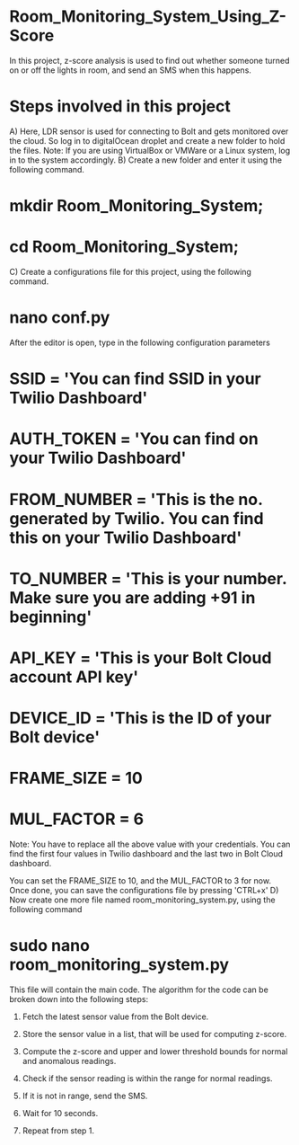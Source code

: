 # Room_Monitoring_System_Using_Z-Score
In this project, z-score analysis is used to find out whether someone turned on or off the lights in room, and send an SMS when this happens.
# Steps involved in this project
A) Here, LDR sensor is used for connecting to Bolt and gets monitored over the cloud. So log in to digitalOcean droplet and create a new folder to hold the files.
Note: If you are using VirtualBox or VMWare or a Linux system, log in to the system accordingly.
B) Create a new folder and enter it using the following command.
# mkdir Room_Monitoring_System;
# cd Room_Monitoring_System;
C) Create a configurations file for this project, using the following command.
# nano conf.py
After the editor is open, type in the following configuration parameters
# SSID = 'You can find SSID in your Twilio Dashboard' 
# AUTH_TOKEN = 'You can find  on your Twilio Dashboard' 
# FROM_NUMBER = 'This is the no. generated by Twilio. You can find this on your Twilio Dashboard'
# TO_NUMBER = 'This is your number. Make sure you are adding +91 in beginning'
# API_KEY = 'This is your Bolt Cloud account API key'
# DEVICE_ID = 'This is the ID of your Bolt device'
# FRAME_SIZE = 10
# MUL_FACTOR = 6
Note: You have to replace all the above value with your credentials. You can find the first four values in Twilio dashboard and the last two in Bolt Cloud dashboard.

You can set the FRAME_SIZE to 10, and the MUL_FACTOR to 3 for now. Once done, you can save the configurations file by pressing 'CTRL+x'
D) Now create one more file named room_monitoring_system.py, using the following command
# sudo nano room_monitoring_system.py
This file will contain the main code. The algorithm for the code can be broken down into the following steps:

1) Fetch the latest sensor value from the Bolt device.

2) Store the sensor value in a list, that will be used for computing z-score.

3) Compute the z-score and upper and lower threshold bounds for normal and anomalous readings.

4) Check if the sensor reading is within the range for normal readings.

5) If it is not in range, send the SMS.

6) Wait for 10 seconds.

7) Repeat from step 1.

